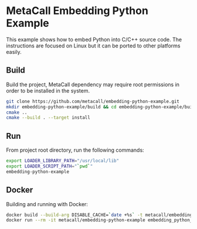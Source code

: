 # MetaCall Embedding Python Example

This example shows how to embed Python into C/C++ source code. The instructions are focused on Linux but it can be ported to other platforms easily.

## Build

Build the project, MetaCall dependency may require root permissions in order to be installed in the system.

```bash
git clone https://github.com/metacall/embedding-python-example.git
mkdir embedding-python-example/build && cd embedding-python-example/build
cmake ..
cmake --build . --target install
```

## Run

From project root directory, run the following commands:

```bash
export LOADER_LIBRARY_PATH="/usr/local/lib"
export LOADER_SCRIPT_PATH="`pwd`"
embedding-python-example
```

## Docker

Building and running with Docker:

```bash
docker build --build-arg DISABLE_CACHE=`date +%s` -t metacall/embedding-python-example .
docker run --rm -it metacall/embedding-python-example embedding_python_example
```
